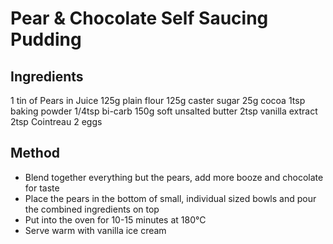 # Pear & Chocolate Self Saucing Pudding

## Ingredients

1 tin of Pears in Juice
125g plain flour
125g caster sugar
25g cocoa
1tsp baking powder
1/4tsp bi-carb
150g soft unsalted butter
2tsp vanilla extract
2tsp Cointreau
2 eggs

## Method
* Blend together everything but the pears, add more booze and chocolate for taste
* Place the pears in the bottom of small, individual sized bowls and pour the combined ingredients on top
* Put into the oven for 10-15 minutes at 180°C
* Serve warm with vanilla ice cream
